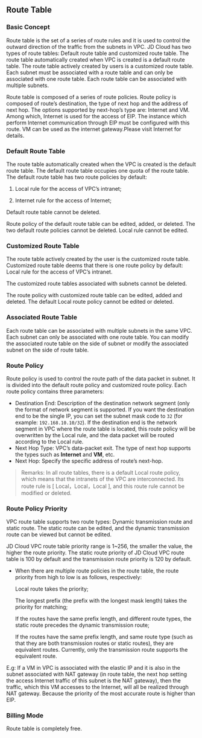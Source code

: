 ## **Route Table**

### Basic Concept

Route table is the set of a series of route rules and it is used to control the outward direction of the traffic from the subnets in VPC. JD Cloud has two types of route tables: Default route table and customized route table. The route table automatically created when VPC is created is a default route table. The route table actively created by users is a customized route table. Each subnet must be associated with a route table and can only be associated with one route table. Each route table can be associated with multiple subnets.

Route table is composed of a series of route policies. Route policy is composed of route’s destination, the type of next hop and the address of next hop. The options supported by next-hop’s type are: Internet and VM. Among which, Internet is used for the access of EIP. The instance which perform Internet communication through EIP must be configured with this route. VM can be used as the internet gateway.Please visit Internet for details.



### **Default Route Table**

The route table automatically created when the VPC is created is the default route table. The default route table occupies one quota of the route table. The default route table has two route policies by default:

1. Local rule for the access of VPC’s intranet;

2. Internet rule for the access of Internet;

Default route table cannot be deleted.

Route policy of the default route table can be edited, added, or deleted. The two default route policies cannot be deleted. Local rule cannot be edited.



### Customized Route Table

The route table actively created by the user is the customized route table. Customized route table deems that there is one route policy by default: Local rule for the access of VPC’s intranet.

The customized route tables associated with subnets cannot be deleted.

The route policy with customized route table can be edited, added and deleted. The default Local route policy cannot be edited or deleted.



### **Associated Route Table**

Each route table can be associated with multiple subnets in the same VPC. Each subnet can only be associated with one route table. You can modify the associated route table on the side of subnet or modify the associated subnet on the side of route table.



### Route Policy

Route policy is used to control the route path of the data packet in subnet. It is divided into the default route policy and customized route policy. Each route policy contains three parameters:

- Destination End: Description of the destination network segment (only the format of network segment is supported. If you want the destination end to be the single IP, you can set the subnet mask code to `32` (for example: `192.168.10.10/32`). If the destination end is the network segment in VPC where the route table is located, this route policy will be overwritten by the Local rule, and the data packet will be routed according to the Local rule.
- Next Hop Type: VPC’s data-packet exit. The type of next hop supports the types such as **Internet** and **VM**, etc.
- Next Hop: Specify the specific address of route’s next-hop.

> Remarks: In all route tables, there is a default Local route policy, which means that the intranets of the VPC are interconnected. Its route rule is [ Local，Local，Local ], and this route rule cannot be modified or deleted.



### **Route Policy Priority**

  VPC route table supports two route types: Dynamic transmission route and static route. The static route can be edited, and the dynamic transmission route can be viewed but cannot be edited.
  
  JD Cloud VPC route table priority range is 1~256, the smaller the value, the higher the route priority. The static route priority of JD Cloud VPC route table is 100 by default and the transmission route priority is 120 by default.

  - When there are multiple route policies in the route table, the route priority from high to low is as follows, respectively:

    Local route takes the priority;

    The longest prefix (the prefix with the longest mask length) takes the priority for matching;

    If the routes have the same prefix length, and different route types, the static route precedes the dynamic transmission route;

    If the routes have the same prefix length, and same route type (such as that they are both transmission routes or static routes), they are equivalent routes. Currently, only the transmission route supports the equivalent route.

E.g: If a VM in VPC is associated with the elastic IP and it is also in the subnet associated with NAT gateway (in route table, the next hop setting the access Internet traffic of this subnet is the NAT gateway), then the traffic, which this VM accesses to the Internet, will all be realized through NAT gateway. Because the priority of the most accurate route is higher than EIP.

### **Billing Mode**

Route table is completely free. 
